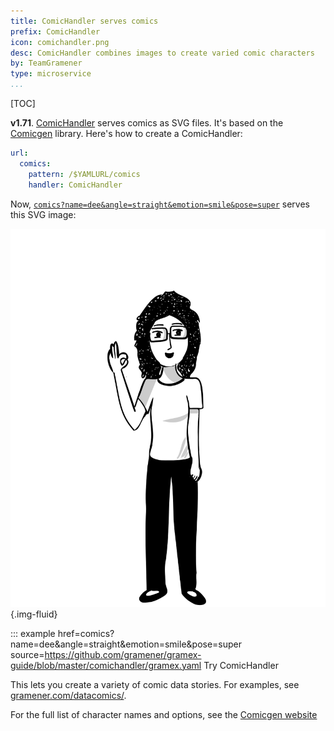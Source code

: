 ```yaml
---
title: ComicHandler serves comics
prefix: ComicHandler
icon: comichandler.png
desc: ComicHandler combines images to create varied comic characters
by: TeamGramener
type: microservice
...
```


[TOC]

**v1.71**. [ComicHandler](.) serves comics as SVG files. It's based on the [Comicgen](https://gramener.com/comicgen/) library. Here's how to create a ComicHandler:

```yaml
url:
  comics:
    pattern: /$YAMLURL/comics
    handler: ComicHandler
```

Now, [`comics?name=dee&angle=straight&emotion=smile&pose=super`](comics?name=dee&angle=straight&emotion=smile&pose=super) serves this SVG image:

![Sample comic](sample.svg){.img-fluid}

::: example href=comics?name=dee&angle=straight&emotion=smile&pose=super source=https://github.com/gramener/gramex-guide/blob/master/comichandler/gramex.yaml
    Try ComicHandler

This lets you create a variety of comic data stories. For examples, see [gramener.com/datacomics/](https://gramener.com/datacomics/).

For the full list of character names and options, see the
[Comicgen website](https://gramener.com/comicgen/v1/)
